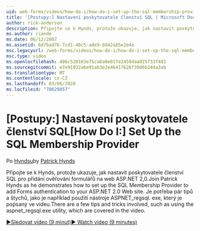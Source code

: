 ```yaml
---
uid: web-forms/videos/how-do-i/how-do-i-set-up-the-sql-membership-provider
title: '[Postupy:] Nastavení poskytovatele členství SQL | Microsoft Docs'
author: rick-anderson
description: Připojte se k Hynds, protože ukazuje, jak nastavit poskytovatele členství SQL pro přidání ověřování formulářů na web ASP.NET 2,0. Existuje pár tipů...
ms.author: riande
ms.date: 06/12/2007
ms.assetid: 6d7bad76-7cd1-40c5-ade9-8d42a85e2e4e
msc.legacyurl: /web-forms/videos/how-do-i/how-do-i-set-up-the-sql-membership-provider
msc.type: video
ms.openlocfilehash: 496c520163e75ca6a0e017e2459daa025f33f481
ms.sourcegitcommit: e7e91932a6e91a63e2e46417626f39d6b244a3ab
ms.translationtype: MT
ms.contentlocale: cs-CZ
ms.lasthandoff: 03/06/2020
ms.locfileid: "78629057"
---
```

# <a name="how-do-i-set-up-the-sql-membership-provider"></a><span data-ttu-id="76de8-104">[Postupy:] Nastavení poskytovatele členství SQL</span><span class="sxs-lookup"><span data-stu-id="76de8-104">[How Do I:] Set Up the SQL Membership Provider</span></span>

<span data-ttu-id="76de8-105">Po [Hyndsu](https://twitter.com/patrickhynds)</span><span class="sxs-lookup"><span data-stu-id="76de8-105">by [Patrick Hynds](https://twitter.com/patrickhynds)</span></span>

<span data-ttu-id="76de8-106">Připojte se k Hynds, protože ukazuje, jak nastavit poskytovatele členství SQL pro přidání ověřování formulářů na web ASP.NET 2,0.</span><span class="sxs-lookup"><span data-stu-id="76de8-106">Join Patrick Hynds as he demonstrates how to set up the SQL Membership Provider to add Forms authentication to your ASP.NET 2.0 Web site.</span></span> <span data-ttu-id="76de8-107">Je potřeba pár tipů a štychů, jako je například použití nástroje ASPNET\_regsql. exe, který je popsaný ve videu.</span><span class="sxs-lookup"><span data-stu-id="76de8-107">There are a few tips and tricks involved, such as using the aspnet\_regsql.exe utility, which are covered in the video.</span></span>

[<span data-ttu-id="76de8-108">&#9654;Sledovat video (9 minut)</span><span class="sxs-lookup"><span data-stu-id="76de8-108">&#9654; Watch video (9 minutes)</span></span>](https://channel9.msdn.com/Blogs/ASP-NET-Site-Videos/how-do-i-set-up-the-sql-membership-provider)
